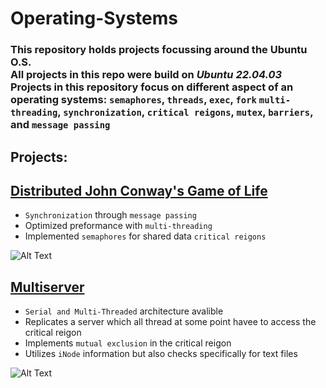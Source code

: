 # Operating-Systems

### This repository holds projects focussing around the Ubuntu O.S. <br> All projects in this repo were build on *Ubuntu 22.04.03* <br> Projects in this repository focus on different aspect of an operating systems: `semaphores`, `threads`, `exec`, `fork`  `multi-threading`, `synchronization`, `critical reigons`, `mutex`, `barriers`, and `message passing`

## Projects:

## [Distributed John Conway's Game of Life](https://github.com/evlutz/Operating-Systems/tree/main/Distributed_Game_of_Life)

- `Synchronization` through `message passing`
- Optimized preformance with `multi-threading`
- Implemented `semaphores` for shared data `critical reigons`

![Alt Text](GithubGif.gif)


## [Multiserver](https://github.com/evlutz/Operating-Systems/tree/main/Server%20Request%20Handler)

- `Serial and Multi-Threaded` architecture avalible
- Replicates a server which all thread at some point havee to access the critical reigon
- Implements `mutual exclusion` in the critical reigon
- Utilizes `iNode` information but also checks specifically for text files

![Alt Text](/evlutz/SRHRun.png)

